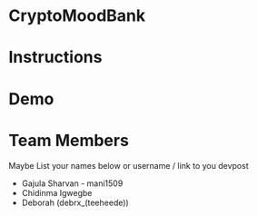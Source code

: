 # CryptoMoodBank

# Instructions

# Demo

# Team Members

Maybe List your names below or username / link to you devpost

- Gajula Sharvan - mani1509
- Chidinma Igwegbe
- Deborah (debrx_(teeheede))
